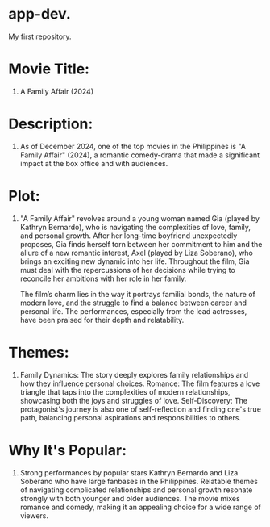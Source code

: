 # app-dev.
My first repository.

# Movie Title: 
<ol>
  <li>A Family Affair (2024)</li>
</ol>

# Description: 
<ol>
  <li>As of December 2024, one of the top movies in the Philippines is "A Family Affair" (2024), a romantic comedy-drama that made a significant impact at the box office and with audiences.</li>
</ol>

# Plot:
<ol>
  <li>"A Family Affair" revolves around a young woman named Gia (played by Kathryn Bernardo), who is navigating the complexities of love, family, and personal growth. After her long-time boyfriend unexpectedly proposes, Gia finds herself torn between her commitment to him and the allure of a new romantic interest, Axel (played by Liza Soberano), who brings an exciting new dynamic into her life. Throughout the film, Gia must deal with the repercussions of her decisions while trying to reconcile her ambitions with her role in her family.

The film’s charm lies in the way it portrays familial bonds, the nature of modern love, and the struggle to find a balance between career and personal life. The performances, especially from the lead actresses, have been praised for their depth and relatability.</li>
</ol>

#  Themes:
<ol>
  <li>Family Dynamics: The story deeply explores family relationships and how they influence personal choices.
Romance: The film features a love triangle that taps into the complexities of modern relationships, showcasing both the joys and struggles of love.
Self-Discovery: The protagonist's journey is also one of self-reflection and finding one's true path, balancing personal aspirations and responsibilities to others.</li>
</ol>

# Why It's Popular: 
<ol>
  <li>Strong performances by popular stars Kathryn Bernardo and Liza Soberano who have large fanbases in the Philippines.
Relatable themes of navigating complicated relationships and personal growth resonate strongly with both younger and older audiences.
The movie mixes romance and comedy, making it an appealing choice for a wide range of viewers.</li>
</ol>






